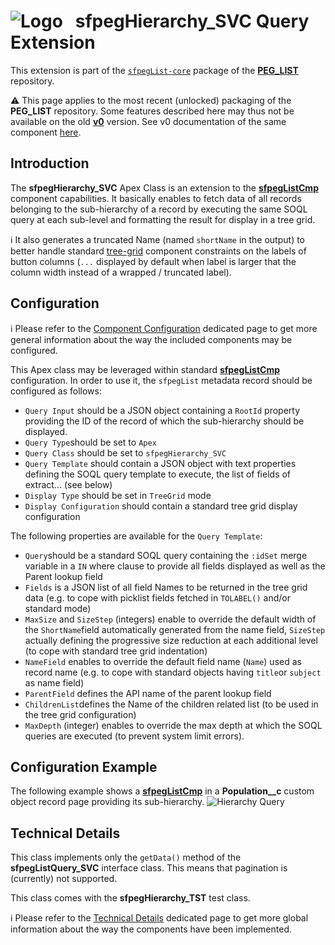 # ![Logo](/media/Logo.png) &nbsp; **sfpegHierarchy_SVC** Query Extension


This extension is part of the [`sfpegList-core`](/help/sfpegListPkgCore.md) package
of the **[PEG_LIST](/README.md)** repository.

⚠️ This page applies to the most recent (unlocked) packaging of the **PEG_LIST** repository.
Some features described here may thus not be available on the old **[v0](https://github.com/pegros/PEG_LIST/tree/v0)** version.
See v0 documentation of the same component [here](/blob/v0/help/sfpegHierarchy.md).


## Introduction

The **sfpegHierarchy_SVC** Apex Class is an extension to the **[sfpegListCmp](/help/sfpegListCmp.md)** 
component capabilities. It basically enables to fetch data of all records belonging
to the sub-hierarchy of a record by executing the same SOQL query at each sub-level
and formatting the result for display in a tree grid. 

ℹ️ It also generates a truncated Name (named `shortName` in the output) to better handle
standard [tree-grid](https://developer.salesforce.com/docs/component-library/bundle/lightning-tree-grid/documentation) component constraints on the labels of button columns
 (`...` displayed by default when label is larger that the column width instead of a wrapped / truncated label).


## Configuration

ℹ️ Please refer to the [Component Configuration](/help/configuration.md) dedicated page to 
get more general information about the way the included components may be configured. 

This Apex class may be leveraged within standard **[sfpegListCmp](/help/sfpegListCmp.md)** configuration.
In order to use it, the `sfpegList` metadata record should be configured as follows:
* `Query Input` should be a JSON object containing a `RootId` property providing the 
  ID of the record of which the sub-hierarchy should be displayed.
* `Query Type`should be set to `Apex`
* `Query Class` should be set to `sfpegHierarchy_SVC` 
* `Query Template` should contain a JSON object with text properties defining the SOQL
query template to execute, the list of fields of extract... (see below)
* `Display Type` should be set in `TreeGrid` mode
* `Display Configuration` should contain a standard tree grid display configuration

The following properties are available for the `Query Template`:
* `Query`should be a standard SOQL query containing the `:idSet` merge variable in a `IN`
  where clause to provide all fields displayed as well as the Parent lookup field
* `Fields` is a JSON list of all field Names to be returned in the tree grid data
    (e.g. to cope with picklist fields fetched in `TOLABEL()` and/or standard mode)
* `MaxSize` and `SizeStep` (integers) enable to override the default width
  of the `ShortName`field automatically generated from the name field, `SizeStep`
  actually defining the progressive size reduction at each additional level (to 
  cope with standard tree grid indentation) 
* `NameField` enables to override the default field name (`Name`) used as record name
    (e.g. to cope with standard objects having `title`or `subject` as name field)
* `ParentField` defines the API name of the parent lookup field
* `ChildrenList`defines the Name of the children related list (to be used in the tree
    grid configuration)
* `MaxDepth` (integer) enables to override the max depth at which the SOQL queries
  are executed (to prevent system limit errors).


## Configuration Example

The following example shows a **[sfpegListCmp](/help/sfpegListCmp.md)** in a
**Population__c** custom object record page providing its sub-hierarchy.
![Hierarchy Query](/media/sfpegHierarchy.png)


## Technical Details

This class implements only the `getData()` method of the **sfpegListQuery_SVC** interface class. This means that pagination is (currently) not supported.

This class comes with the **sfpegHierarchy_TST** test class.

ℹ️ Please refer to the [Technical Details](/help/technical.md) dedicated page to 
get more global information about the way the components have been implemented.